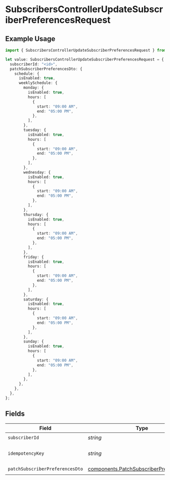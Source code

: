 # SubscribersControllerUpdateSubscriberPreferencesRequest

## Example Usage

```typescript
import { SubscribersControllerUpdateSubscriberPreferencesRequest } from "@novu/api/models/operations";

let value: SubscribersControllerUpdateSubscriberPreferencesRequest = {
  subscriberId: "<id>",
  patchSubscriberPreferencesDto: {
    schedule: {
      isEnabled: true,
      weeklySchedule: {
        monday: {
          isEnabled: true,
          hours: [
            {
              start: "09:00 AM",
              end: "05:00 PM",
            },
          ],
        },
        tuesday: {
          isEnabled: true,
          hours: [
            {
              start: "09:00 AM",
              end: "05:00 PM",
            },
          ],
        },
        wednesday: {
          isEnabled: true,
          hours: [
            {
              start: "09:00 AM",
              end: "05:00 PM",
            },
          ],
        },
        thursday: {
          isEnabled: true,
          hours: [
            {
              start: "09:00 AM",
              end: "05:00 PM",
            },
          ],
        },
        friday: {
          isEnabled: true,
          hours: [
            {
              start: "09:00 AM",
              end: "05:00 PM",
            },
          ],
        },
        saturday: {
          isEnabled: true,
          hours: [
            {
              start: "09:00 AM",
              end: "05:00 PM",
            },
          ],
        },
        sunday: {
          isEnabled: true,
          hours: [
            {
              start: "09:00 AM",
              end: "05:00 PM",
            },
          ],
        },
      },
    },
  },
};
```

## Fields

| Field                                                                                                | Type                                                                                                 | Required                                                                                             | Description                                                                                          |
| ---------------------------------------------------------------------------------------------------- | ---------------------------------------------------------------------------------------------------- | ---------------------------------------------------------------------------------------------------- | ---------------------------------------------------------------------------------------------------- |
| `subscriberId`                                                                                       | *string*                                                                                             | :heavy_check_mark:                                                                                   | N/A                                                                                                  |
| `idempotencyKey`                                                                                     | *string*                                                                                             | :heavy_minus_sign:                                                                                   | A header for idempotency purposes                                                                    |
| `patchSubscriberPreferencesDto`                                                                      | [components.PatchSubscriberPreferencesDto](../../models/components/patchsubscriberpreferencesdto.md) | :heavy_check_mark:                                                                                   | N/A                                                                                                  |